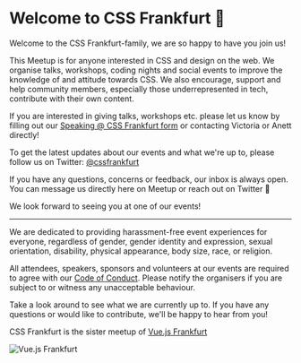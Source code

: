 # Welcome to CSS Frankfurt :tada:

Welcome to the CSS Frankfurt-family, we are so happy to have you join us!

This Meetup is for anyone interested in CSS and design on the web. We organise talks, workshops, coding nights and social events to improve the knowledge of and attitude towards CSS. We also encourage, support and help community members, especially those underrepresented in tech, contribute with their own content.

If you are interested in giving talks, workshops etc. please let us know by filling out our [Speaking @ CSS Frankfurt form](https://goo.gl/forms/rnX4ZGFvYN9Mm8Sk1) or contacting Victoria or Anett directly!

To get the latest updates about our events and what we're up to, please follow us on Twitter: [@cssfrankfurt](https://twitter.com/cssfrankfurt)

If you have any questions, concerns or feedback, our inbox is always open. You can message us directly here on Meetup or reach out on Twitter 💌

We look forward to seeing you at one of our events!

---

We are dedicated to providing harassment-free event experiences for everyone, regardless of gender, gender identity and expression, sexual orientation, disability, physical appearance, body size, race, or religion.

All attendees, speakers, sponsors and volunteers at our events are required to agree with our [Code of Conduct](about/coc.md). Please notify the organisers if you are subject to or witness any unacceptable behaviour.

Take a look around to see what we are currently up to. If you have any questions or would like to contribute, we'll be happy to hear from you!

<!-- TODO: Add Community Selfie -->

CSS Frankfurt is the sister meetup of [Vue.js Frankfurt](https://meetup.com/vuejsfrankfurt)

![Vue.js Frankfurt](/vuejsfrankfurt.svg)

